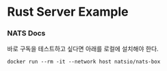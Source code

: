 # Rust Server Example


### NATS Docs

바로 구독을 테스트하고 싶다면 아래를 로컬에 설치해야 한다.

```shell
docker run --rm -it --network host natsio/nats-box
```

